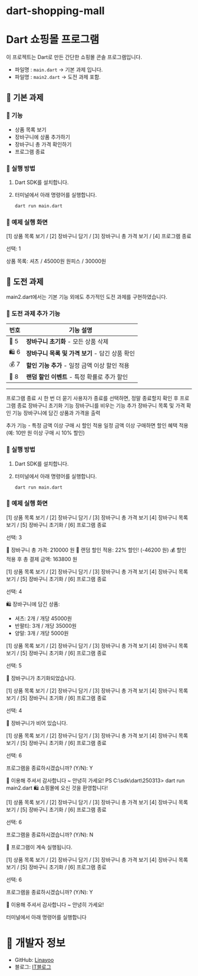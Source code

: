 # dart-shopping-mall
# Dart 쇼핑몰 프로그램

이 프로젝트는 Dart로 만든 간단한 쇼핑몰 콘솔 프로그램입니다.

- 파일명 : `main.dart` → 기본 과제 입니다.
- 파일명 : `main2.dart` → 도전 과제 포함.


## 📝 기본 과제
### 📌 기능
- 상품 목록 보기
- 장바구니에 상품 추가하기
- 장바구니 총 가격 확인하기
- 프로그램 종료


### 🚀 실행 방법
1. Dart SDK를 설치합니다.
2. 터미널에서 아래 명령어를 실행합니다.

   ```sh
   dart run main.dart


### 🔧 예제 실행 화면



[1] 상품 목록 보기 / [2] 장바구니 담기 / [3] 장바구니 총 가격 보기 / [4] 프로그램 종료


선택: 1

상품 목록:
셔츠 / 45000원
원피스 / 30000원


   

## 📝 도전 과제

main2.dart에서는 기본 기능 외에도 추가적인 도전 과제를 구현하였습니다.


### 🎯 도전 과제 추가 기능

| 번호 | 기능 설명 |
|------|--------------------------------|
| 🛒 5 | **장바구니 초기화** - 모든 상품 삭제 |
| 🛍️ 6 | **장바구니 목록 및 가격 보기** - 담긴 상품 확인 |
| 💰 7 | **할인 기능 추가** - 일정 금액 이상 할인 적용 |
| 🎁 8 | **랜덤 할인 이벤트** - 특정 확률로 추가 할인 |

---


프로그램 종료 시 한 번 더 묻기
사용자가 종료를 선택하면, 정말 종료할지 확인 후 프로그램 종료
장바구니 초기화 기능
장바구니를 비우는 기능 추가
장바구니 목록 및 가격 확인 기능
장바구니에 담긴 상품과 가격을 출력

추가 기능 - 특정 금액 이상 구매 시 할인 적용
일정 금액 이상 구매하면 할인 혜택 적용 (예: 10만 원 이상 구매 시 10% 할인)

### 🚀 실행 방법

1. Dart SDK를 설치합니다.
2. 터미널에서 아래 명령어를 실행합니다.

   ```sh
   dart run main.dart


### 🔧 예제 실행 화면

[1] 상품 목록 보기 / [2] 장바구니 담기 / [3] 장바구니 총 가격 보기
[4] 장바구니 목록 보기 / [5] 장바구니 초기화 / [6] 프로그램 종료

선택: 3

🛒 장바구니 총 가격: 210000 원
🎁 랜덤 할인 적용: 22% 할인! (-46200 원)
💰 할인 적용 후 총 결제 금액: 163800 원

[1] 상품 목록 보기 / [2] 장바구니 담기 / [3] 장바구니 총 가격 보기
[4] 장바구니 목록 보기 / [5] 장바구니 초기화 / [6] 프로그램 종료

선택: 4

🛍 장바구니에 담긴 상품:
- 셔츠: 2개 / 개당 45000원
- 반팔티: 3개 / 개당 35000원
- 양말: 3개 / 개당 5000원

[1] 상품 목록 보기 / [2] 장바구니 담기 / [3] 장바구니 총 가격 보기
[4] 장바구니 목록 보기 / [5] 장바구니 초기화 / [6] 프로그램 종료

선택: 5

🔄 장바구니가 초기화되었습니다.

[1] 상품 목록 보기 / [2] 장바구니 담기 / [3] 장바구니 총 가격 보기
[4] 장바구니 목록 보기 / [5] 장바구니 초기화 / [6] 프로그램 종료

선택: 4

🛒 장바구니가 비어 있습니다.

[1] 상품 목록 보기 / [2] 장바구니 담기 / [3] 장바구니 총 가격 보기
[4] 장바구니 목록 보기 / [5] 장바구니 초기화 / [6] 프로그램 종료

선택: 6

프로그램을 종료하시겠습니까? (Y/N): Y

👏 이용해 주셔서 감사합니다 ~ 안녕히 가세요!
PS C:\sdk\dart\250313> dart run main2.dart
🛍 쇼핑몰에 오신 것을 환영합니다!

[1] 상품 목록 보기 / [2] 장바구니 담기 / [3] 장바구니 총 가격 보기
[4] 장바구니 목록 보기 / [5] 장바구니 초기화 / [6] 프로그램 종료

선택: 6

프로그램을 종료하시겠습니까? (Y/N): N

🔄 프로그램이 계속 실행됩니다.

[1] 상품 목록 보기 / [2] 장바구니 담기 / [3] 장바구니 총 가격 보기
[4] 장바구니 목록 보기 / [5] 장바구니 초기화 / [6] 프로그램 종료

선택: 6

프로그램을 종료하시겠습니까? (Y/N): Y

👏 이용해 주셔서 감사합니다 ~ 안녕히 가세요!
  </ul>
</div>

터미널에서 아래 명령어를 실행합니다

# 📝 개발자 정보
- GitHub: <a href="https://github.com/Linayoo01" target="_blank">Linayoo</a>  
- 블로그: <a href="https://grmeems.tistory.com/" target="_blank">IT블로그</a>


